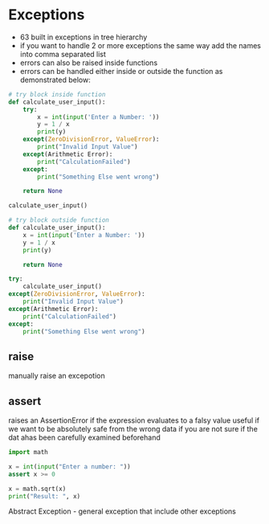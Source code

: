 # Exceptions

- 63 built in exceptions in tree hierarchy
- if you want to handle 2 or more exceptions the same way add the names into comma separated list
- errors can also be raised inside functions
- errors can be handled either inside or outside the function as demonstrated below:

```python
# try block inside function
def calculate_user_input():
	try:
		x = int(input('Enter a Number: '))
		y = 1 / x
		print(y)
	except(ZeroDivisionError, ValueError):
		print("Invalid Input Value")
	except(Arithmetic Error):
		print("CalculationFailed")
	except:
		print("Something Else went wrong")

	return None

calculate_user_input()

# try block outside function
def calculate_user_input():
	x = int(input('Enter a Number: '))
	y = 1 / x
	print(y)

	return None

try:
	calculate_user_input()
except(ZeroDivisionError, ValueError):
	print("Invalid Input Value")
except(Arithmetic Error):
	print("CalculationFailed")
except:
	print("Something Else went wrong")

```

## raise

manually raise an excepotion

## assert
raises an AssertionError if the expression evaluates to a falsy value
useful if we want to be absolutely safe from the wrong data if you are not sure if the dat ahas been carefully examined beforehand

```python
import math

x = int(input("Enter a number: "))
assert x >= 0

x = math.sqrt(x)
print("Result: ", x)

```

Abstract Exception - general exception that include other exceptions